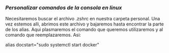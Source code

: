 ### *Personalizar comandos de la consola en linux*

Necesitaremos buscar el archivo .zshrc en nuestra carpeta personal. Una vez estemos alli, abrimos este archivo y bajaremos hasta encontrar la parte de los alias. Aqui plasmaremos el comando que queremos utilizaremos y al comando que reemplazaremos. Asi:

alias docstart="sudo systemctl start docker"